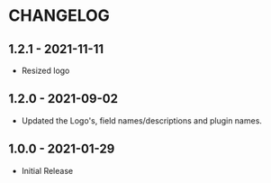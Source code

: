 # CHANGELOG

## 1.2.1 - 2021-11-11
* Resized logo 

## 1.2.0 - 2021-09-02

* Updated the Logo's, field names/descriptions and plugin names.

## 1.0.0 - 2021-01-29

* Initial Release